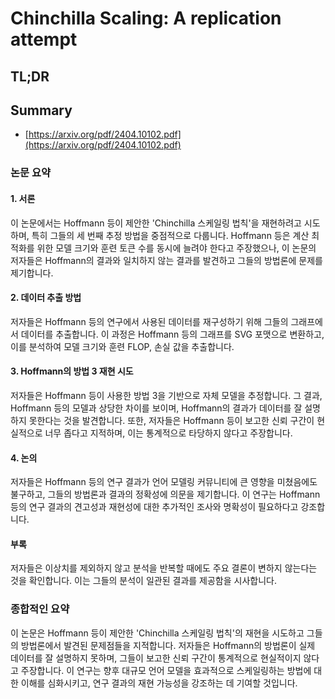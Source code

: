 # Chinchilla Scaling: A replication attempt
## TL;DR
## Summary
- [https://arxiv.org/pdf/2404.10102.pdf](https://arxiv.org/pdf/2404.10102.pdf)

### 논문 요약

#### 1. 서론
이 논문에서는 Hoffmann 등이 제안한 'Chinchilla 스케일링 법칙'을 재현하려고 시도하며, 특히 그들의 세 번째 추정 방법을 중점적으로 다룹니다. Hoffmann 등은 계산 최적화를 위한 모델 크기와 훈련 토큰 수를 동시에 늘려야 한다고 주장했으나, 이 논문의 저자들은 Hoffmann의 결과와 일치하지 않는 결과를 발견하고 그들의 방법론에 문제를 제기합니다.

#### 2. 데이터 추출 방법
저자들은 Hoffmann 등의 연구에서 사용된 데이터를 재구성하기 위해 그들의 그래프에서 데이터를 추출합니다. 이 과정은 Hoffmann 등의 그래프를 SVG 포맷으로 변환하고, 이를 분석하여 모델 크기와 훈련 FLOP, 손실 값을 추출합니다.

#### 3. Hoffmann의 방법 3 재현 시도
저자들은 Hoffmann 등이 사용한 방법 3을 기반으로 자체 모델을 추정합니다. 그 결과, Hoffmann 등의 모델과 상당한 차이를 보이며, Hoffmann의 결과가 데이터를 잘 설명하지 못한다는 것을 발견합니다. 또한, 저자들은 Hoffmann 등이 보고한 신뢰 구간이 현실적으로 너무 좁다고 지적하며, 이는 통계적으로 타당하지 않다고 주장합니다.

#### 4. 논의
저자들은 Hoffmann 등의 연구 결과가 언어 모델링 커뮤니티에 큰 영향을 미쳤음에도 불구하고, 그들의 방법론과 결과의 정확성에 의문을 제기합니다. 이 연구는 Hoffmann 등의 연구 결과의 견고성과 재현성에 대한 추가적인 조사와 명확성이 필요하다고 강조합니다.

#### 부록
저자들은 이상치를 제외하지 않고 분석을 반복할 때에도 주요 결론이 변하지 않는다는 것을 확인합니다. 이는 그들의 분석이 일관된 결과를 제공함을 시사합니다.

### 종합적인 요약
이 논문은 Hoffmann 등이 제안한 'Chinchilla 스케일링 법칙'의 재현을 시도하고 그들의 방법론에서 발견된 문제점들을 지적합니다. 저자들은 Hoffmann의 방법론이 실제 데이터를 잘 설명하지 못하며, 그들이 보고한 신뢰 구간이 통계적으로 현실적이지 않다고 주장합니다. 이 연구는 향후 대규모 언어 모델을 효과적으로 스케일링하는 방법에 대한 이해를 심화시키고, 연구 결과의 재현 가능성을 강조하는 데 기여할 것입니다.